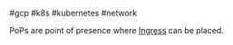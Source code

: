 #gcp #k8s #kubernetes #network 

PoPs are point of presence where [Ingress](/techstack/k8s/Ingress.md) can be placed.